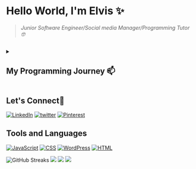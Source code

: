 # Hello World, I'm Elvis ✨
> *Junior Software Engineer/Social media Manager/Programming Tutor :nerd_face:*
<h2></h2>

<details>
<summary> <h2>My Programming Journey 📫 </h2></summary>
<p>I'm Gyau Boahen Elvis, a second-year computer engineering student at the Kwame Nkrumah University of Ghana, Kumasi. I got to be familiar with programming when Mr. Arnold Johnson acquainted me with HTML and batch programming. Seeing the wonderful impacts of straightforward lines of code caused my interest in coding to become greater. I then, at that point, began to learn HTML. After little capability in HTML, I started to think about how I could style my HTML components then I met CSS. I learned CSS for quite a while and afterward began JavaScript.During my first year in the university my colleagues and I got introduced to Arduino. I then ccontinued to pursue it by learning how to program the <b>KEYESTUDIO KS0158</b>.I've also learnt how to use WordPress to build websites with having to write hard codes. Comparing WordPress to using html,CSS and JavaScript to build website, I prefer using the hard codes since it gives me more flexibility to creating my perfect design </p>
<p>
  I'm looking forward to collaborating on any programming project that uses <b>HTML,CSS,JavaScript and Arduino</b>
</p>
 </details>
<h2>Let's Connect👋</h2>
<a href="https://www.linkedin.com/in/gyauboahenelvis/"><img src="https://img.icons8.com/color/48/null/linkedin-circled--v1.png" title='LinkedIn'/></a>
<a href="https://twitter.com/LordGyau"><img src="https://img.icons8.com/color/48/null/twitter--v1.png" title='twitter'/></a>
<a href="https://www.pinterest.com/gyauelvis/"><img src="https://img.icons8.com/color/48/null/pinterest--v1.png" title='Pinterest'/></a>
<h2>Tools and Languages</h2>
<a href='#'><img src="https://img.icons8.com/ios/50/null/javascript--v1.png" title='JavaScript'/></a>
<a href='#'><img src="https://img.icons8.com/color/48/null/css3.png" title='CSS'/></a>
<a href='#'><img src="https://img.icons8.com/color/48/null/wordpress.png" title='WordPress'/></a>
<a href='#'><img src="https://img.icons8.com/color/48/null/html-5--v1.png" title='HTML'/></a>
<a href<img src="https://img.icons8.com/color/48/null/arduino.png" title='Arduino'/></a>
<a href<img src="https://img.icons8.com/color/48/null/visual-studio-code-2019.png" title='Visual Studio'/></a>
<p></p>

![GitHub Streaks](http://github-readme-streak-stats.herokuapp.com?user=gyauelvis&theme=dracula&hide_border=true)
![](https://github-profile-summary-cards.vercel.app/api/cards/profile-details?username=gyauelvis&theme=github_dark)
![](https://github-profile-summary-cards.vercel.app/api/cards/repos-per-language?username=gyauelvis&theme=github_dark)
![](https://github-profile-summary-cards.vercel.app/api/cards/most-commit-language?username=gyauelvis&theme=github_dark)

<!-- [![Gyau Boahen Elvis' Stats](https://github-readme-stats.vercel.app/api?username=gyauelvis&show_icons=true&theme=github_dark)](https://github.com/qbentil) -->



<!---
gyauelvis/gyauelvis is a ✨ special ✨ repository because its `README.md` (this file) appears on your GitHub profile.
You can click the Preview link to take a look at your changes.
--->
